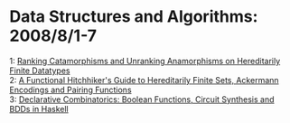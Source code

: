 # Data Structures and Algorithms: 2008/8/1-7  
1: [Ranking Catamorphisms and Unranking Anamorphisms on Hereditarily Finite  Datatypes](https://doi.org/10.48550/arXiv.0808.0753)  
2: [A Functional Hitchhiker's Guide to Hereditarily Finite Sets, Ackermann  Encodings and Pairing Functions](https://doi.org/10.48550/arXiv.0808.0754)  
3: [Declarative Combinatorics: Boolean Functions, Circuit Synthesis and BDDs  in Haskell](https://doi.org/10.48550/arXiv.0808.0760)  